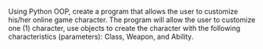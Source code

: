 Using Python OOP, create a program that allows the user to customize his/her online game character.
The program will allow the user to customize one (1) character, use objects to create the character with the following characteristics (parameters): Class, Weapon, and Ability.
